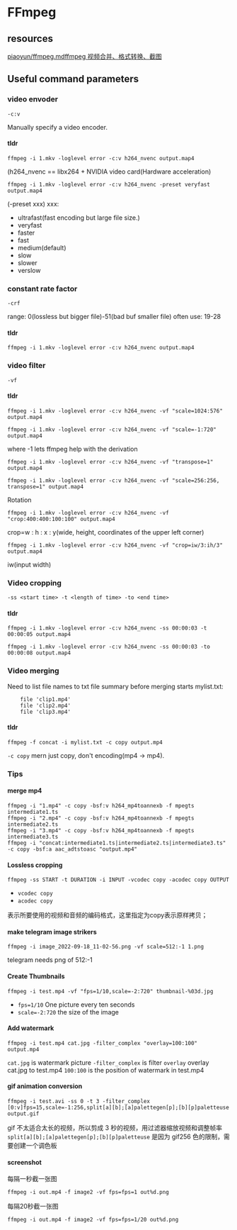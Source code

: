 # FFmpeg

## resources

[piaoyun/ffmpeg.mdffmpeg 视频合并、格式转换、截图](https://gist.github.com/piaoyun/3f0373c9ce40badd384df37712847e21)

## Useful command parameters

### video envoder

```shell
-c:v
```

Manually specify a video encoder.

#### tldr

```shell
ffmpeg -i 1.mkv -loglevel error -c:v h264_nvenc output.map4
```

(h264_nvenc == libx264 + NVIDIA video card(Hardware acceleration)

```shell
ffmpeg -i 1.mkv -loglevel error -c:v h264_nvenc -preset veryfast output.map4
```

(-preset xxx)
xxx:

-   ultrafast(fast encoding but large file size.)
-   veryfast
-   faster
-   fast
-   medium(default)
-   slow
-   slower
-   verslow

### constant rate factor

```shell
-crf
```

range: 0(lossless but bigger file)-51(bad buf smaller file)
often use: 19-28

#### tldr

```shell
ffmpeg -i 1.mkv -loglevel error -c:v h264_nvenc output.map4
```

### video filter

```shell
-vf
```

#### tldr

```shell
ffmpeg -i 1.mkv -loglevel error -c:v h264_nvenc -vf "scale=1024:576" output.map4

ffmpeg -i 1.mkv -loglevel error -c:v h264_nvenc -vf "scale=-1:720" output.map4
```

where -1 lets ffmpeg help with the derivation

```shell
ffmpeg -i 1.mkv -loglevel error -c:v h264_nvenc -vf "transpose=1" output.map4

ffmpeg -i 1.mkv -loglevel error -c:v h264_nvenc -vf "scale=256:256, transpose=1" output.map4
```

Rotation

```shell
ffmpeg -i 1.mkv -loglevel error -c:v h264_nvenc -vf "crop:400:400:100:100" output.map4
```

crop=w : h : x : y(wide, height, coordinates of the upper left corner)

```shell
ffmpeg -i 1.mkv -loglevel error -c:v h264_nvenc -vf "crop=iw/3:ih/3" output.map4
```

iw(input width)

### Video cropping

```shell
-ss <start time> -t <length of time> -to <end time>
```

#### tldr

```shell
ffmpeg -i 1.mkv -loglevel error -c:v h264_nvenc -ss 00:00:03 -t 00:00:05 output.map4

ffmpeg -i 1.mkv -loglevel error -c:v h264_nvenc -ss 00:00:03 -to 00:00:08 output.map4
```

### Video merging

Need to list file names to txt file summary before merging starts
mylist.txt:

```
    file 'clip1.mp4'
    file 'clip2.mp4'
    file 'clip3.mp4'
```

#### tldr

```shell
ffmpeg -f concat -i mylist.txt -c copy output.mp4
```

`-c copy` mern just copy, don't encoding(mp4 -> mp4).

### Tips

#### merge mp4

```shell
ffmpeg -i "1.mp4" -c copy -bsf:v h264_mp4toannexb -f mpegts intermediate1.ts
ffmpeg -i "2.mp4" -c copy -bsf:v h264_mp4toannexb -f mpegts intermediate2.ts
ffmpeg -i "3.mp4" -c copy -bsf:v h264_mp4toannexb -f mpegts intermediate3.ts
ffmpeg -i "concat:intermediate1.ts|intermediate2.ts|intermediate3.ts" -c copy -bsf:a aac_adtstoasc "output.mp4"
```

#### Lossless cropping

```shell
ffmpeg -ss START -t DURATION -i INPUT -vcodec copy -acodec copy OUTPUT
```

- `vcodec copy`
- `acodec copy`

表示所要使用的视频和音频的编码格式，这里指定为copy表示原样拷贝；

#### make telegram image strikers

```shell
ffmpeg -i image_2022-09-18_11-02-56.png -vf scale=512:-1 1.png
```

telegram needs png of 512:-1

#### Create Thumbnails

```shell
ffmpeg -i test.mp4 -vf "fps=1/10,scale=-2:720" thumbnail-%03d.jpg
```

-   `fps=1/10` One picture every ten seconds
-   `scale=-2:720` the size of the image

#### Add watermark

```shell
ffmpeg -i test.mp4 cat.jpg -filter_complex "overlay=100:100" output.mp4
```

`cat.jpg` is watermark picture
`-filter_complex` is filter
`overlay` overlay cat.jpg to test.mp4
`100:100` is the position of watermark in test.mp4

#### gif animation conversion

```shell
ffmpeg -i test.avi -ss 0 -t 3 -filter_complex [0:v]fps=15,scale=-1:256,split[a][b];[a]palettegen[p];[b][p]paletteuse output.gif
```

gif 不太适合太长的视频，所以剪成 3 秒的视频，用过滤器缩放视频和调整帧率
`split[a][b];[a]palettegen[p];[b][p]paletteuse` 是因为 gif256 色的限制，需要创建一个调色板

#### screenshot

每隔一秒截一张图

```shell
ffmpeg -i out.mp4 -f image2 -vf fps=fps=1 out%d.png
```

每隔20秒截一张图

```shell
ffmpeg -i out.mp4 -f image2 -vf fps=fps=1/20 out%d.png
```
